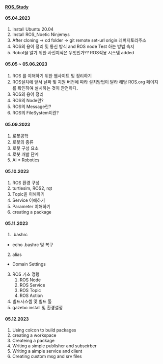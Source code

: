 #### [ROS_Study](https://neosla.tistory.com/m/39)

#### 05.04.2023
1. Install Ubuntu 20.04
2. Install ROS_Noetic Ninjemys
3. After cloning -> cd folder -> git remote set-url origin 레퍼지토리주소
4. ROS의 용어 정리 및 통신 방식 and ROS node Test 하는 방법 숙지
5. Robot을 알기 위한 사전지식은 무엇인가?? ROS적용 시스템 added

#### 05.05 ~ 05.06.2023
1. ROS 를 이해하기 위한 웹사이트 및 정리하기
2. ROS설치에 앞서 날짜 및 지원 버전에 따라 설치방법이 달라
   해당 ROS.org 페이지를 확인하여 설치하는 것이 안전하다.
3. ROS의 용어 정리
4. ROS의 Node란?
5. ROS의 Message란?
6. ROS의 FileSystem이란?

#### 05.09.2023
1. 로봇공학
2. 로봇의 종류
3. 로봇 구성 요소
4. 로봇 개발 단계
5. AI * Robotics

#### 05.10.2023
1. ROS 환경 구성
2. turtlesim, ROS2, rqt
3. Topic을 이해하기
4. Service 이해하기
5. Parameter 이해하기
6. creating a package

#### 05.11.2023
1. .bashrc
- echo .bashrc 및 복구

2. alias
- Domain Settings

3. ROS 기초 명령
   1. ROS Node
   2. ROS Service
   3. ROS Topic
   4. ROS Action
4. 빌드시스쳄 및 빌드 툴
5. gazebo install 및 환경설정

#### 05.12.2023
1. Using colcon to build packages
2. creating a workspace
3. Createing a package
4. Writing a simple publisher and subscirber
5. Writing a aimple service and client
6. Creating custom msg and srv files

